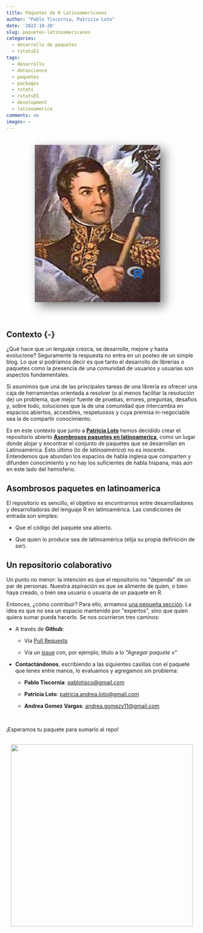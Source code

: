 ```yaml
---
title: Paquetes de R Latinoamericanos
author: "Pablo Tiscornia, Patricia Loto"
date: '2022-10-28'
slug: paquetes-latinoamericanos
categories:
  - desarrollo de paquetes
  - rstatsES
tags:
  - desarrollo
  - datascience
  - paquetes
  - packages
  - rstats
  - rstatsES
  - development
  - latinoamerica
comments: no
images: ~
---
```


<img src="../../img/sanmaRtin.png" width="400px" height="480px" style="display: block; margin: auto;" />

## Contexto {-}

¿Qué hace que un lenguaje crezca, se desarrolle, mejore y hasta evolucione? Seguramente la respuesta no entra en un posteo de un simple blog. Lo que sí podríamos decir es que tanto el desarrollo de librerías o paquetes como la presencia de una comunidad de usuarios y usuarias son aspectos fundamentales.

Si asumimos que una de las principales tareas de una librería es ofrecer una caja de herramientas orientada a resolver (o al menos facilitar la resolución de) un problema, qué mejor fuente de pruebas, errores, preguntas, desafíos y, sobre todo, soluciones que la de una comunidad que intercambia en espacios abiertos, accesibles, respetuosos y cuya premisa in-negociable sea la de compartir conocimiento.

Es en este contexto que junto a [**Patricia Loto**](https://github.com/PatriLoto) hemos decidido crear el repositorio abierto [**Asombrosos paquetes en latinoamerica**](https://github.com/pablotis/asombrosos-paquetes-r-latinoamerica), como un lugar donde alojar y encontrar el conjunto de paquetes que se desarrollan en Latinoamérica. Esto último (lo de _latinoamérica_) no es inocente. Entendemos que abundan los espacios de habla inglesa que comparten y difunden conocimiento y no hay los suficientes de habla hispana, más aún en este lado del hemisferio.

## Asombrosos paquetes en latinoamerica

El repositorio es sencillo, el objetivo es encontrarnos entre desarrolladores y desarrolladoras del lenguaje R en latinoamérica. Las condiciones de entrada son simples:

- Que el código del paquete sea abierto.

- Que quien lo produce sea de latinoamérica (elija su propia definición de _ser_).



## Un repositorio colaborativo

Un punto no menor: la intención es que el repositorio no "dependa" de un par de personas. Nuestra aspiración es que se alimente de quien, o bien haya creado, o bien sea usuario o usuaria de un paquete en R.

Entonces, ¿cómo contribuir? Para ello, armamos [una pequeña sección](https://github.com/pablotis/asombrosos-paquetes-r-latinoamerica#c%C3%B3mo-contribuir). La idea es que no sea un espacio mantenido por "expertos", sino que quien quiera sumar pueda hacerlo. Se nos ocurrieron tres caminos:

- A través de **Github**:

  * Vía [Pull Requests](https://docs.github.com/es/pull-requests/collaborating-with-pull-requests/proposing-changes-to-your-work-with-pull-requests/creating-a-pull-request)

  * Vía un [issue](https://github.com/pablotis/asombrosos-paquetes-r-latinoamerica/issues) con, por ejemplo, título a lo _"Agregar paquete x"_

- **Contactándonos**, escribiendo a las siguientes casillas con el paquete que tenes entre manos, lo evaluamos y agregamos sin problema:

  * **Pablo Tiscornia**: pablotisco@gmail.com
  
  * **Patricia Loto**: patricia.andrea.loto@gmail.com
  
  * **Andrea Gomez Vargas**: andrea.gomezv11@gmail.com
  
  <br>
  
¡Esperamos tu paquete para sumarlo al repo!

<br>
<img src="https://media.giphy.com/media/fXsfNy8saoEgMo0Nc9/giphy.gif" width="480px" height="480px" style="display: block; margin: auto;" />

